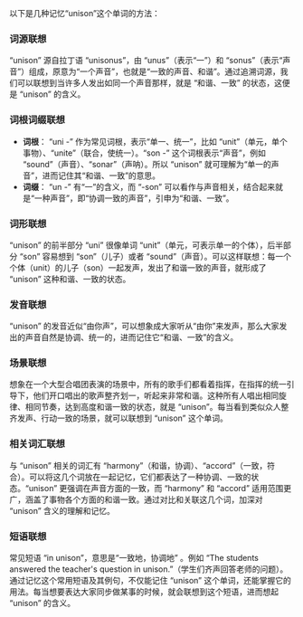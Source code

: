 以下是几种记忆“unison”这个单词的方法：

### 词源联想
“unison” 源自拉丁语 “unisonus”，由 “unus”（表示“一”）和 “sonus”（表示“声音”）组成，原意为“一个声音”，也就是“一致的声音、和谐”。通过追溯词源，我们可以联想到当许多人发出如同一个声音那样，就是 “和谐、一致” 的状态，这便是 “unison” 的含义。

### 词根词缀联想
- **词根**： “uni -” 作为常见词根，表示“单一、统一”，比如 “unit”（单元，单个事物）、“unite”（联合，使统一）。“son -” 这个词根表示“声音”，例如 “sound”（声音）、“sonar”（声呐）。所以 “unison” 就可理解为“单一的声音”，进而记住其“和谐、一致”的意思。
 - **词缀**： “un -” 有“一”的含义，而 “-son” 可以看作与声音相关，结合起来就是“一种声音”，即“协调一致的声音”，引申为“和谐、一致”。

### 词形联想
“unison” 的前半部分 “uni” 很像单词 “unit”（单元，可表示单一的个体），后半部分 “son” 容易想到 “son”（儿子）或者 “sound”（声音）。可以这样联想：每一个个体（unit）的儿子（son）一起发声，发出了和谐一致的声音，就形成了 “unison” 这种和谐、一致的状态。

### 发音联想
“unison” 的发音近似“由你声”，可以想象成大家听从“由你”来发声，那么大家发出的声音自然是协调、统一的，进而记住它“和谐、一致”的含义。

### 场景联想
想象在一个大型合唱团表演的场景中，所有的歌手们都看着指挥，在指挥的统一引导下，他们开口唱出的歌声整齐划一，听起来非常和谐。这种所有人唱出相同旋律、相同节奏，达到高度和谐一致的状态，就是 “unison”。每当看到类似众人整齐发声、行动一致的场景，就可以联想到 “unison” 这个单词。

### 相关词汇联想
与 “unison” 相关的词汇有 “harmony”（和谐，协调）、“accord”（一致，符合）。可以将这几个词放在一起记忆，它们都表达了一种协调、一致的状态。“unison” 更强调在声音方面的一致，而 “harmony” 和 “accord” 适用范围更广，涵盖了事物各个方面的和谐一致。通过对比和关联这几个词，加深对 “unison” 含义的理解和记忆。

### 短语联想
常见短语 “in unison”，意思是“一致地，协调地” 。例如 “The students answered the teacher's question in unison.”（学生们齐声回答老师的问题）。通过记忆这个常用短语及其例句，不仅能记住 “unison” 这个单词，还能掌握它的用法。每当想要表达大家同步做某事的时候，就会联想到这个短语，进而想起 “unison” 的含义。 